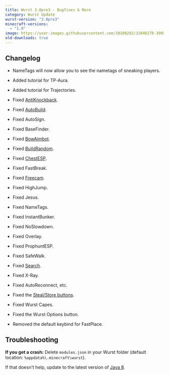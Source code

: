 ```yaml
---
title: Wurst 3.0pre3 - Bugfixes & More
category: Wurst Update
wurst-version: "3.0pre3"
minecraft-versions:
  - "1.9"
image: https://user-images.githubusercontent.com/10100202/31046278-39051a54-a5f6-11e7-996c-bffa8172b106.jpg
old-downloads: true
---
```

## Changelog

- NameTags will now allow you to see the nametags of sneaking players.

- Added tutorial for TP-Aura.

- Added tutorial for Trajectories.

- Fixed [AntiKnockback](https://wiki.wurstclient.net/antiknockback).

- Fixed [AutoBuild](https://wiki.wurstclient.net/autobuild).

- Fixed AutoSign.

- Fixed BaseFinder.

- Fixed [BowAimbot](https://wiki.wurstclient.net/bowaimbot).

- Fixed [BuildRandom](https://wiki.wurstclient.net/buildrandom).

- Fixed [ChestESP](https://wiki.wurstclient.net/chestesp).

- Fixed FastBreak.

- Fixed [Freecam](https://wiki.wurstclient.net/freecam).

- Fixed HighJump.

- Fixed Jesus.

- Fixed NameTags.

- Fixed InstantBunker.

- Fixed NoSlowdown.

- Fixed Overlay.

- Fixed ProphuntESP.

- Fixed SafeWalk.

- Fixed [Search](https://wiki.wurstclient.net/search).

- Fixed X-Ray.

- Fixed AutoReconnect, etc.

- Fixed the [Steal/Store buttons](https://wiki.wurstclient.net/autosteal#stealstore_buttons).

- Fixed Wurst Capes.

- Fixed the Wurst Options button.

- Removed the default keybind for FastPlace.

## Troubleshooting

**If you get a crash:**
Delete `modules.json` in your Wurst folder (default location: `%appdata%\.minecraft\wurst`).

If that doesn't help, update to the latest version of [Java 8](https://java.com/download).
